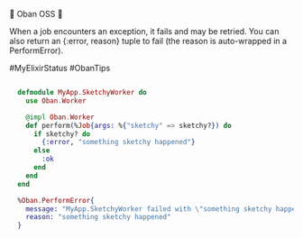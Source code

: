 💎 Oban OSS 💎

When a job encounters an exception, it fails and may be retried. You can also return an {:error, reason} tuple to fail (the reason is auto-wrapped in a PerformError).

#MyElixirStatus #ObanTips

```elixir

  defmodule MyApp.SketchyWorker do
    use Oban.Worker

    @impl Oban.Worker
    def perform(%Job{args: %{"sketchy" => sketchy?}) do
      if sketchy? do
        {:error, "something sketchy happened"}
      else
        :ok
      end
    end
  end

  %Oban.PerformError{
    message: "MyApp.SketchyWorker failed with \"something sketchy happened\"",
    reason: "something sketchy happened"
  }

```
